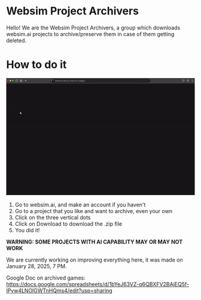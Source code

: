 # Websim Project Archivers

Hello! We are the Websim Project Archivers, a group which downloads websim.ai projects to archive/preserve them in case of them getting deleted.

# How to do it

![Demo](Recording2025-01-31221941-ezgif.com-video-to-gif-converter.gif)


1. Go to websim.ai, and make an account if you haven't
2. Go to a project that you like and want to archive, even your own
3. Click on the three vertical dots
4. Click on Download to download the .zip file
5. You did it!

**WARNING: SOME PROJECTS WITH AI CAPABILITY MAY OR MAY NOT WORK**

We are currently working on improving everything here, it was made on January 28, 2025, 7 PM.

Google Doc on archived games: https://docs.google.com/spreadsheets/d/1bYeJ63VZ-q6QBXFV2BAjEQ5f-lPyw4LNOlGWTnHQms4/edit?usp=sharing
